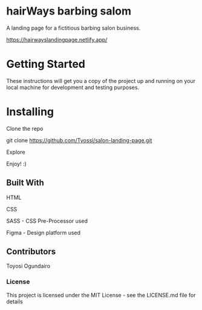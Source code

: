 # hairWays barbing salom
A landing page for a fictitious barbing salon business.

https://hairwayslandingpage.netlify.app/

# Getting Started
These instructions will get you a copy of the project up and running on your local machine for development and testing purposes.

# Installing
Clone the repo

git clone https://github.com/Tyossi/salon-landing-page.git

Explore

Enjoy! :)
## Built With
HTML

CSS

SASS - CSS Pre-Processor used

Figma - Design platform used
## Contributors
Toyosi Ogundairo
### License
This project is licensed under the MIT License - see the LICENSE.md file for details

